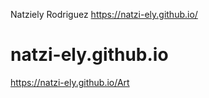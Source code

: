 Natziely Rodriguez
https://natzi-ely.github.io/
# natzi-ely.github.io
https://natzi-ely.github.io/Art

